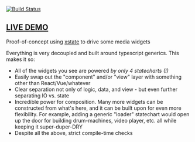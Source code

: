 [![Build Status](https://travis-ci.org/dakom/xstate-media-widgets.svg?branch=master)](https://travis-ci.org/dakom/xstate-media-widgets)

## [LIVE DEMO](https://dakom.github.io/xstate-media-widgets)

Proof-of-concept using [xstate](https://xstate.js.org/docs/) to drive some media widgets 

Everything is very decoupled and built around typescript generics. This makes it so:

* All of the widgets you see are powered _by only 4 statecharts (!)_
* Easily swap out the "component" and/or "view" layer with something other than React/Vue/whatever
* Clear separation not only of logic, data, and view - but even further separating IO vs. state
* Incredible power for composition. Many more widgets can be constructed from what's here, and it can be built upon for even more flexibility. For example, adding a generic "loader" statechart would open up the door for building drum-machines, video player, etc. all while keeping it super-duper-DRY
* Despite all the above, strict compile-time checks
